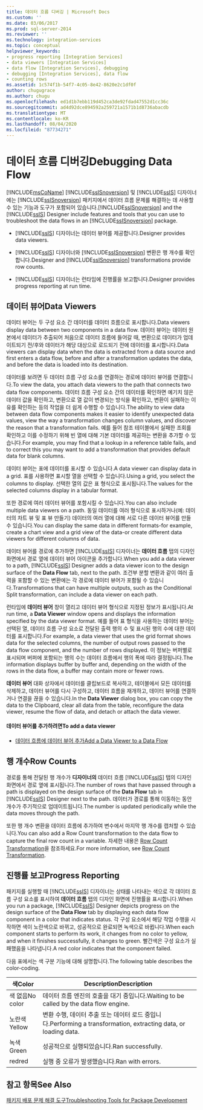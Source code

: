 ```yaml
---
title: 데이터 흐름 디버깅 | Microsoft Docs
ms.custom: ''
ms.date: 03/06/2017
ms.prod: sql-server-2014
ms.reviewer: ''
ms.technology: integration-services
ms.topic: conceptual
helpviewer_keywords:
- progress reporting [Integration Services]
- data viewers [Integration Services]
- data flow [Integration Services], debugging
- debugging [Integration Services], data flow
- counting rows
ms.assetid: 1c574f1b-54f7-4c05-8e42-8620e2c1df0f
author: chugugrace
ms.author: chugu
ms.openlocfilehash: ed1d1b7ebb119d452ca3de92fdad47552d1cc36c
ms.sourcegitcommit: ad4d92dce894592a259721a1571b1d8736abacdb
ms.translationtype: MT
ms.contentlocale: ko-KR
ms.lasthandoff: 08/04/2020
ms.locfileid: "87734271"
---
```

# <a name="debugging-data-flow"></a><span data-ttu-id="781eb-102">데이터 흐름 디버깅</span><span class="sxs-lookup"><span data-stu-id="781eb-102">Debugging Data Flow</span></span>
  [!INCLUDE[msCoName](../../includes/msconame-md.md)] <span data-ttu-id="781eb-103">[!INCLUDE[ssISnoversion](../../includes/ssisnoversion-md.md)] 및 [!INCLUDE[ssIS](../../includes/ssis-md.md)] 디자이너에는 [!INCLUDE[ssISnoversion](../../includes/ssisnoversion-md.md)] 패키지에서 데이터 흐름 문제를 해결하는 데 사용할 수 있는 기능과 도구가 포함되어 있습니다.</span><span class="sxs-lookup"><span data-stu-id="781eb-103">[!INCLUDE[ssISnoversion](../../includes/ssisnoversion-md.md)] and the [!INCLUDE[ssIS](../../includes/ssis-md.md)] Designer include features and tools that you can use to troubleshoot the data flows in an [!INCLUDE[ssISnoversion](../../includes/ssisnoversion-md.md)] package.</span></span>  
  
-   [!INCLUDE[ssIS](../../includes/ssis-md.md)] <span data-ttu-id="781eb-104">디자이너는 데이터 뷰어를 제공합니다.</span><span class="sxs-lookup"><span data-stu-id="781eb-104">Designer provides data viewers.</span></span>  
  
-   [!INCLUDE[ssIS](../../includes/ssis-md.md)] <span data-ttu-id="781eb-105">디자이너와 [!INCLUDE[ssISnoversion](../../includes/ssisnoversion-md.md)] 변환은 행 개수를 확인합니다.</span><span class="sxs-lookup"><span data-stu-id="781eb-105">Designer and [!INCLUDE[ssISnoversion](../../includes/ssisnoversion-md.md)] transformations provide row counts.</span></span>  
  
-   [!INCLUDE[ssIS](../../includes/ssis-md.md)] <span data-ttu-id="781eb-106">디자이너는 런타임에 진행률을 보고합니다.</span><span class="sxs-lookup"><span data-stu-id="781eb-106">Designer provides progress reporting at run time.</span></span>  
  
## <a name="data-viewers"></a><span data-ttu-id="781eb-107">데이터 뷰어</span><span class="sxs-lookup"><span data-stu-id="781eb-107">Data Viewers</span></span>  
 <span data-ttu-id="781eb-108">데이터 뷰어는 두 구성 요소 간 데이터를 데이터 흐름으로 표시합니다.</span><span class="sxs-lookup"><span data-stu-id="781eb-108">Data viewers display data between two components in a data flow.</span></span> <span data-ttu-id="781eb-109">데이터 뷰어는 데이터 원본에서 데이터가 추출되어 처음으로 데이터 흐름에 들어갈 때, 변환으로 데이터가 업데이트되기 전/후와 데이터가 해당 대상으로 로드되기 전에 데이터를 표시합니다.</span><span class="sxs-lookup"><span data-stu-id="781eb-109">Data viewers can display data when the data is extracted from a data source and first enters a data flow, before and after a transformation updates the data, and before the data is loaded into its destination.</span></span>  
  
 <span data-ttu-id="781eb-110">데이터를 보려면 두 데이터 흐름 구성 요소를 연결하는 경로에 데이터 뷰어를 연결합니다.</span><span class="sxs-lookup"><span data-stu-id="781eb-110">To view the data, you attach data viewers to the path that connects two data flow components.</span></span> <span data-ttu-id="781eb-111">데이터 흐름 구성 요소 간의 데이터를 확인하면 예기치 않은 데이터 값을 확인하고, 변환으로 열 값이 변경되는 방식을 확인하고, 변환이 실패하는 이유를 확인하는 등의 작업을 더 쉽게 수행할 수 있습니다.</span><span class="sxs-lookup"><span data-stu-id="781eb-111">The ability to view data between data flow components makes it easier to identify unexpected data values, view the way a transformation changes column values, and discover the reason that a transformation fails.</span></span> <span data-ttu-id="781eb-112">예를 들어 참조 테이블에서 실패한 조회를 확인하고 이를 수정하기 위해 빈 열에 대해 기본 데이터를 제공하는 변환을 추가할 수 있습니다.</span><span class="sxs-lookup"><span data-stu-id="781eb-112">For example, you may find that a lookup in a reference table fails, and to correct this you may want to add a transformation that provides default data for blank columns.</span></span>  
  
 <span data-ttu-id="781eb-113">데이터 뷰어는 표에 데이터를 표시할 수 있습니다.</span><span class="sxs-lookup"><span data-stu-id="781eb-113">A data viewer can display data in a grid.</span></span> <span data-ttu-id="781eb-114">표를 사용하면 표시할 열을 선택할 수 있습니다.</span><span class="sxs-lookup"><span data-stu-id="781eb-114">Using a grid, you select the columns to display.</span></span> <span data-ttu-id="781eb-115">선택한 열의 값은 표 형식으로 표시됩니다.</span><span class="sxs-lookup"><span data-stu-id="781eb-115">The values for the selected columns display in a tabular format.</span></span>  
  
 <span data-ttu-id="781eb-116">또한 경로에 여러 데이터 뷰어를 포함시킬 수 있습니다.</span><span class="sxs-lookup"><span data-stu-id="781eb-116">You can also include multiple data viewers on a path.</span></span> <span data-ttu-id="781eb-117">동일 데이터를 여러 형식으로 표시하거나(예: 데이터의 차트 뷰 및 표 뷰 만들기) 데이터의 여러 열에 대해 서로 다른 데이터 뷰어를 만들 수 있습니다.</span><span class="sxs-lookup"><span data-stu-id="781eb-117">You can display the same data in different formats-for example, create a chart view and a grid view of the data-or create different data viewers for different columns of data.</span></span>  
  
 <span data-ttu-id="781eb-118">데이터 뷰어를 경로에 추가하면 [!INCLUDE[ssIS](../../includes/ssis-md.md)] 디자이너는 **데이터 흐름** 탭의 디자인 화면에서 경로 옆에 데이터 뷰어 아이콘을 추가합니다.</span><span class="sxs-lookup"><span data-stu-id="781eb-118">When you add a data viewer to a path, [!INCLUDE[ssIS](../../includes/ssis-md.md)] Designer adds a data viewer icon to the design surface of the **Data Flow** tab, next to the path.</span></span> <span data-ttu-id="781eb-119">조건부 분할 변환과 같이 여러 출력을 포함할 수 있는 변환에는 각 경로에 데이터 뷰어가 포함될 수 있습니다.</span><span class="sxs-lookup"><span data-stu-id="781eb-119">Transformations that can have multiple outputs, such as the Conditional Split transformation, can include a data viewer on each path.</span></span>  
  
 <span data-ttu-id="781eb-120">런타임에 **데이터 뷰어** 창이 열리고 데이터 뷰어 형식으로 지정된 정보가 표시됩니다.</span><span class="sxs-lookup"><span data-stu-id="781eb-120">At run time, a **Data Viewer** window opens and displays the information specified by the data viewer format.</span></span> <span data-ttu-id="781eb-121">예를 들어 표 형식을 사용하는 데이터 뷰어는 선택된 열, 데이터 흐름 구성 요소로 전달된 출력 행의 수 및 표시된 행의 수에 대한 데이터를 표시합니다.</span><span class="sxs-lookup"><span data-stu-id="781eb-121">For example, a data viewer that uses the grid format shows data for the selected columns, the number of output rows passed to the data flow component, and the number of rows displayed.</span></span> <span data-ttu-id="781eb-122">이 정보는 버퍼별로 표시되며 버퍼에 포함되는 행의 수는 데이터 흐름에서 행의 폭에 따라 결정됩니다.</span><span class="sxs-lookup"><span data-stu-id="781eb-122">The information displays buffer by buffer and, depending on the width of the rows in the data flow, a buffer may contain more or fewer rows.</span></span>  
  
 <span data-ttu-id="781eb-123">**데이터 뷰어** 대화 상자에서 데이터를 클립보드로 복사하고, 테이블에서 모든 데이터를 삭제하고, 데이터 뷰어를 다시 구성하고, 데이터 흐름을 재개하고, 데이터 뷰어를 연결하거나 연결을 끊을 수 있습니다.</span><span class="sxs-lookup"><span data-stu-id="781eb-123">In the **Data Viewer** dialog box, you can copy the data to the Clipboard, clear all data from the table, reconfigure the data viewer, resume the flow of data, and detach or attach the data viewer.</span></span>  
  
#### <a name="to-add-a-data-viewer"></a><span data-ttu-id="781eb-124">데이터 뷰어를 추가하려면</span><span class="sxs-lookup"><span data-stu-id="781eb-124">To add a data viewer</span></span>  
  
-   [<span data-ttu-id="781eb-125">데이터 흐름에 데이터 뷰어 추가</span><span class="sxs-lookup"><span data-stu-id="781eb-125">Add a Data Viewer to a Data Flow</span></span>](../add-a-data-viewer-to-a-data-flow.md)  
  
## <a name="row-counts"></a><span data-ttu-id="781eb-126">행 개수</span><span class="sxs-lookup"><span data-stu-id="781eb-126">Row Counts</span></span>  
 <span data-ttu-id="781eb-127">경로를 통해 전달된 행 개수가 **디자이너의** 데이터 흐름 [!INCLUDE[ssIS](../../includes/ssis-md.md)] 탭의 디자인 화면에서 경로 옆에 표시됩니다.</span><span class="sxs-lookup"><span data-stu-id="781eb-127">The number of rows that have passed through a path is displayed on the design surface of the **Data Flow** tab in [!INCLUDE[ssIS](../../includes/ssis-md.md)] Designer next to the path.</span></span> <span data-ttu-id="781eb-128">데이터가 경로를 통해 이동하는 동안 개수가 주기적으로 업데이트됩니다.</span><span class="sxs-lookup"><span data-stu-id="781eb-128">The number is updated periodically while the data moves through the path.</span></span>  
  
 <span data-ttu-id="781eb-129">또한 행 개수 변환을 데이터 흐름에 추가하여 변수에서 마지막 행 개수를 캡처할 수 있습니다.</span><span class="sxs-lookup"><span data-stu-id="781eb-129">You can also add a Row Count transformation to the data flow to capture the final row count in a variable.</span></span> <span data-ttu-id="781eb-130">자세한 내용은 [Row Count Transformation](../data-flow/transformations/row-count-transformation.md)을 참조하세요.</span><span class="sxs-lookup"><span data-stu-id="781eb-130">For more information, see [Row Count Transformation](../data-flow/transformations/row-count-transformation.md).</span></span>  
  
## <a name="progress-reporting"></a><span data-ttu-id="781eb-131">진행률 보고</span><span class="sxs-lookup"><span data-stu-id="781eb-131">Progress Reporting</span></span>  
 <span data-ttu-id="781eb-132">패키지를 실행할 때 [!INCLUDE[ssIS](../../includes/ssis-md.md)] 디자이너는 상태를 나타내는 색으로 각 데이터 흐름 구성 요소를 표시하여 **데이터 흐름** 탭의 디자인 화면에 진행률을 표시합니다.</span><span class="sxs-lookup"><span data-stu-id="781eb-132">When you run a package, [!INCLUDE[ssIS](../../includes/ssis-md.md)] Designer depicts progress on the design surface of the **Data Flow** tab by displaying each data flow component in a color that indicates status.</span></span> <span data-ttu-id="781eb-133">각 구성 요소에서 해당 작업 수행을 시작하면 색이 노란색으로 바뀌고, 성공적으로 완료되면 녹색으로 바뀝니다.</span><span class="sxs-lookup"><span data-stu-id="781eb-133">When each component starts to perform its work, it changes from no color to yellow, and when it finishes successfully, it changes to green.</span></span> <span data-ttu-id="781eb-134">빨간색은 구성 요소가 실패했음을 나타냅니다.</span><span class="sxs-lookup"><span data-stu-id="781eb-134">A red color indicates that the component failed.</span></span>  
  
 <span data-ttu-id="781eb-135">다음 표에서는 색 구분 기능에 대해 설명합니다.</span><span class="sxs-lookup"><span data-stu-id="781eb-135">The following table describes the color-coding.</span></span>  
  
|<span data-ttu-id="781eb-136">색</span><span class="sxs-lookup"><span data-stu-id="781eb-136">Color</span></span>|<span data-ttu-id="781eb-137">Description</span><span class="sxs-lookup"><span data-stu-id="781eb-137">Description</span></span>|  
|-----------|-----------------|  
|<span data-ttu-id="781eb-138">색 없음</span><span class="sxs-lookup"><span data-stu-id="781eb-138">No color</span></span>|<span data-ttu-id="781eb-139">데이터 흐름 엔진의 호출을 대기 중입니다.</span><span class="sxs-lookup"><span data-stu-id="781eb-139">Waiting to be called by the data flow engine.</span></span>|  
|<span data-ttu-id="781eb-140">노란색</span><span class="sxs-lookup"><span data-stu-id="781eb-140">Yellow</span></span>|<span data-ttu-id="781eb-141">변환 수행, 데이터 추출 또는 데이터 로드 중입니다.</span><span class="sxs-lookup"><span data-stu-id="781eb-141">Performing a transformation, extracting data, or loading data.</span></span>|  
|<span data-ttu-id="781eb-142">녹색</span><span class="sxs-lookup"><span data-stu-id="781eb-142">Green</span></span>|<span data-ttu-id="781eb-143">성공적으로 실행되었습니다.</span><span class="sxs-lookup"><span data-stu-id="781eb-143">Ran successfully.</span></span>|  
|<span data-ttu-id="781eb-144">red</span><span class="sxs-lookup"><span data-stu-id="781eb-144">red</span></span>|<span data-ttu-id="781eb-145">실행 중 오류가 발생했습니다.</span><span class="sxs-lookup"><span data-stu-id="781eb-145">Ran with errors.</span></span>|  
  
## <a name="see-also"></a><span data-ttu-id="781eb-146">참고 항목</span><span class="sxs-lookup"><span data-stu-id="781eb-146">See Also</span></span>  
 [<span data-ttu-id="781eb-147">패키지 배포 문제 해결 도구</span><span class="sxs-lookup"><span data-stu-id="781eb-147">Troubleshooting Tools for Package Development</span></span>](troubleshooting-tools-for-package-development.md)  
  
  
